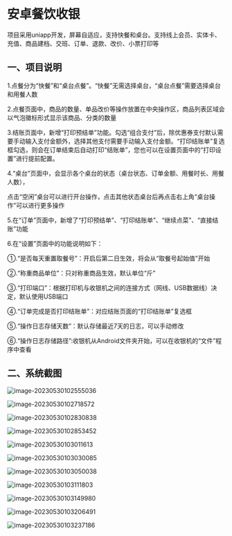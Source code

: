 # 安卓餐饮收银
项目采用uniapp开发，屏幕自适应，支持快餐和桌台。支持线上会员、实体卡、充值、商品建档、交班、订单、退款、改价、小票打印等

##  一、项目说明

1.点餐分为“快餐”和“桌台点餐”。“快餐”无需选择桌台，“桌台点餐”需要选择桌台和用餐人数

2.点餐页面中，商品的数量、单品改价等操作放置在中央操作区，商品列表区域会以气泡徽标形式显示该商品、分类的数量

3.结账页面中，新增“打印预结单”功能。勾选“组合支付”后，除优惠券支付默认需要手动输入支付金额外，选择其他支付需要手动输入支付金额。“打印结账单”复选框勾选，则会在订单结束后自动打印“结账单”，您也可以在设置页面中的“打印设置”进行提前配置。

4.“桌台”页面中，会显示各个桌台的状态（桌台状态、订单金额、用餐时长、用餐人数），

点击“空闲”桌台可以进行开台操作，点击其他状态桌台后再点击右上角“桌台操作”可以进行更多操作

5.在“订单”页面中，新增了“打印预结单”、“打印结账单”、“继续点菜”、“直接结账”功能

6.在“设置”页面中的功能说明如下：

 ①.“是否每天重置取餐号”：开启后第二日生效，将会从“取餐号起始值”开始

 ②.“称重商品单位”：只对称重商品生效，默认单位“斤”

 ③.“打印端口”：根据打印机与收银机之间的连接方式（网线、USB数据线）决定，默认使用USB端口

 ④.“订单完成是否打印结账单”：对应结账页面的“打印结账单”复选框

 ⑤.“操作日志存储天数”：默认存储最近7天的日志，可以手动修改

⑥.“操作日志存储路径”:收银机从Android文件夹开始，可以在收银机的“文件”程序中查看

## 二、系统截图

![image-20230530102555036](https://github.com/linxi-001/Cashier/blob/main/data/image-20230530102555036.png)

![image-20230530102718572](https://github.com/linxi-001/Cashier/blob/main/data/image-20230530102718572.png)

![image-20230530102830838](https://github.com/linxi-001/Cashier/blob/main/data/image-20230530102830838.png)

![image-20230530102853452](https://github.com/linxi-001/Cashier/blob/main/data/image-20230530102853452.png)

![image-20230530103011613](https://github.com/linxi-001/Cashier/blob/main/data/image-20230530103011613.png)

![image-20230530103030085](https://github.com/linxi-001/Cashier/blob/main/data/image-20230530103030085.png)

![image-20230530103050038](https://github.com/linxi-001/Cashier/blob/main/data/image-20230530103050038.png)

![image-20230530103111803](https://github.com/linxi-001/Cashier/blob/main/data/image-20230530103111803.png)

![image-20230530103149980](https://github.com/linxi-001/Cashier/blob/main/data/image-20230530103149980.png)

![image-20230530103206491](https://github.com/linxi-001/Cashier/blob/main/data/image-20230530103206491.png)

![image-20230530103237186](https://github.com/linxi-001/Cashier/blob/main/data/image-20230530103237186.png)
